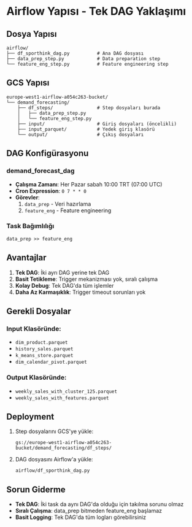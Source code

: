 # Airflow Yapısı - Tek DAG Yaklaşımı

## Dosya Yapısı

```
airflow/
├── df_sporthink_dag.py          # Ana DAG dosyası
├── data_prep_step.py            # Data preparation step
└── feature_eng_step.py          # Feature engineering step
```

## GCS Yapısı

```
europe-west1-airflow-a054c263-bucket/
└── demand_forecasting/
    ├── df_steps/                # Step dosyaları burada
    │   ├── data_prep_step.py
    │   └── feature_eng_step.py
    ├── input/                   # Giriş dosyaları (öncelikli)
    ├── input_parquet/           # Yedek giriş klasörü
    └── output/                  # Çıkış dosyaları
```

## DAG Konfigürasyonu

### demand_forecast_dag
- **Çalışma Zamanı**: Her Pazar sabah 10:00 TRT (07:00 UTC)
- **Cron Expression**: `0 7 * * 0`
- **Görevler**:
  1. `data_prep` - Veri hazırlama
  2. `feature_eng` - Feature engineering

### Task Bağımlılığı
```
data_prep >> feature_eng
```

## Avantajlar

1. **Tek DAG**: İki ayrı DAG yerine tek DAG
2. **Basit Tetikleme**: Trigger mekanizması yok, sıralı çalışma
3. **Kolay Debug**: Tek DAG'da tüm işlemler
4. **Daha Az Karmaşıklık**: Trigger timeout sorunları yok

## Gerekli Dosyalar

### Input Klasöründe:
- `dim_product.parquet`
- `history_sales.parquet`
- `k_means_store.parquet`
- `dim_calendar_pivot.parquet`

### Output Klasöründe:
- `weekly_sales_with_cluster_125.parquet`
- `weekly_sales_with_features.parquet`

## Deployment

1. Step dosyalarını GCS'ye yükle:
   ```
   gs://europe-west1-airflow-a054c263-bucket/demand_forecasting/df_steps/
   ```

2. DAG dosyasını Airflow'a yükle:
   ```
   airflow/df_sporthink_dag.py
   ```

## Sorun Giderme

- **Tek DAG**: İki task da aynı DAG'da olduğu için takılma sorunu olmaz
- **Sıralı Çalışma**: data_prep bitmeden feature_eng başlamaz
- **Basit Logging**: Tek DAG'da tüm logları görebilirsiniz
